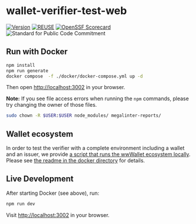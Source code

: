 # wallet-verifier-test-web

[![Version](https://img.shields.io/github/v/tag/diggsweden/open-source-project-template?style=for-the-badge&color=green&label=Version)](https://github.com/diggswedenn/open-source-project-template/tags])
[![REUSE](https://img.shields.io/badge/dynamic/json?url=https%3A%2F%2Fapi.reuse.software%2Fstatus%2Fgithub.com%2Fdiggsweden%2Fopen-source-project-template&query=status&style=for-the-badge&label=REUSE)](https://api.reuse.software/info/github.com/diggsweden/open-source-project-template)
[![OpenSSF Scorecard](https://api.scorecard.dev/projects/github.com/jahwag/wallet-verifier-test-web/badge?style=for-the-badge)](https://scorecard.dev/viewer/?uri=github.com/diggsweden/wallet-verifier-test-web)
![Standard for Public Code Commitment](https://img.shields.io/badge/Standard%20for%20Public%20Code%20Commitment-green?style=for-the-badge)

## Run with Docker

```bash
npm install
npm run generate
docker compose  -f ./docker/docker-compose.yml up -d
```

Then open [http://localhost:3002](http://localhost:3002) in your browser.

**Note:** If you see file access errors when running the `npm` commands,
please try changing the owner of those files.

```bash
sudo chown -R $USER:$USER node_modules/ megalinter-reports/
```

## Wallet ecosystem

In order to test the verifier with a complete environment
including a wallet and an issuer, we provide
[a script that runs the wwWallet ecosystem locally](
    ./docker/scripts/wallet-ecosystem-http.sh
).
Please see [the readme in the docker directory](./docker/README.md)
for details.

## Live Development

After starting Docker (see above), run:

```bash
npm run dev
```

Visit [http://localhost:3002](http://localhost:3002) in your browser.

